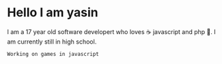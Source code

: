 # Hello I am yasin
I am a 17 year old software developert who loves ☕ javascript and php 🐘. 
I am currently still in high school.

`Working on games in javascript`
